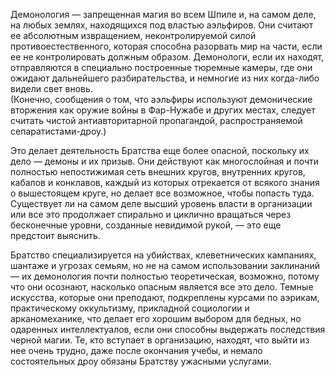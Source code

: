 Демонология — запрещенная магия во всем Шпиле и, на самом деле, на любых землях, находящихся под властью аэльфиров. Они считают ее абсолютным извращением, неконтролируемой силой противоестественного, которая способна разорвать мир на части, если ее не контролировать должным образом. Демонологи, если их находят, отправляются в специально построенные тюремные камеры, где они ожидают дальнейшего разбирательства, и немногие из них когда-либо видели свет вновь.  
(Конечно, сообщения о том, что аэльфиры используют демонические вторжения как оружие войны в Фар-Нужабе и других местах, следует считать чистой антиавторитарной пропагандой, распространяемой сепаратистами-дроу.)  

Это делает деятельность Братства еще более опасной, поскольку их дело — демоны и их призыв. Они действуют как многослойная и почти полностью непостижимая сеть внешних кругов, внутренних кругов, кабалов и конклавов, каждый из которых отрекается от всякого знания о вышестоящем круге, но делает все возможное, чтобы попасть туда. Существует ли на самом деле высший уровень власти в организации или все это продолжает спирально и циклично вращаться через бесконечные уровни, созданные невидимой рукой, — это еще предстоит выяснить.  

Братство специализируется на убийствах, клеветнических кампаниях, шантаже и угрозах семьям, но не на самом использовании заклинаний — их демонология почти полностью теоретическая, возможно, потому что они осознают, насколько опасным является все это дело. Темные искусства, которые они преподают, подкреплены курсами по аэрикам, практическому оккультизму, прикладной социологии и арканомеханике, что делает его хорошим выбором для бедных, но одаренных интеллектуалов, если они способны выдержать последствия черной магии. Те, кто вступает в организацию, находят, что выйти из нее очень трудно, даже после окончания учебы, и немало состоятельных дроу обязаны Братству ужасными услугами.